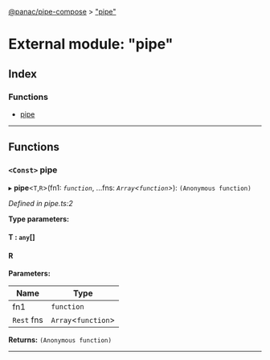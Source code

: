 [@panac/pipe-compose](../README.md) > ["pipe"](../modules/_pipe_.md)

# External module: "pipe"

## Index

### Functions

* [pipe](_pipe_.md#pipe)

---

## Functions

<a id="pipe"></a>

### `<Const>` pipe

▸ **pipe**<`T`,`R`>(fn1: *`function`*, ...fns: *`Array`<`function`>*): `(Anonymous function)`

*Defined in pipe.ts:2*

**Type parameters:**

#### T :  `any`[]
#### R 
**Parameters:**

| Name | Type |
| ------ | ------ |
| fn1 | `function` |
| `Rest` fns | `Array`<`function`> |

**Returns:** `(Anonymous function)`

___

